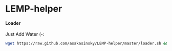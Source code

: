 LEMP-helper
===========

#### Loader

Just Add Water (-:

```bash
wget https://raw.github.com/asakasinsky/LEMP-helper/master/loader.sh && chmod +x loader.sh && ./loader.sh
```
